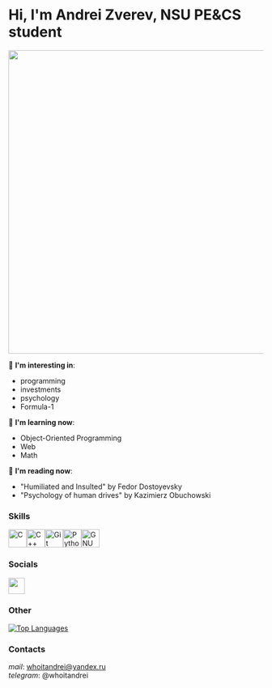 # Hi, I'm Andrei Zverev, NSU PE&CS student

<div id="header" align="center">
  <img src="https://i.giphy.com/media/v1.Y2lkPTc5MGI3NjExY3U4a2tnanJudGJrbWt5bm5rOHBidG8xYWplNHUyemozMndqcmN4ZSZlcD12MV9pbnRlcm5hbF9naWZfYnlfaWQmY3Q9Zw/sUt8uDIusftiE/giphy.gif" width="600"/>
</div>

👀 **I'm interesting in**:
- programming
- investments
- psychology
- Formula-1

🧠 **I'm learning now**:
 - Object-Oriented Programming
 - Web
 - Math

📖 **I'm reading now**:
- "Humiliated and Insulted" by Fedor Dostoyevsky
- "Psychology of human drives" by Kazimierz Obuchowski

### Skills

<p align="left">
<a href="https://docs.microsoft.com/en-us/cpp/?view=msvc-170" target="_blank" rel="noreferrer"><img src="https://raw.githubusercontent.com/danielcranney/readme-generator/main/public/icons/skills/c-colored.svg" width="36" height="36" alt="C" /></a><a href="https://docs.microsoft.com/en-us/cpp/?view=msvc-170" target="_blank" rel="noreferrer"><img src="https://raw.githubusercontent.com/danielcranney/readme-generator/main/public/icons/skills/cplusplus-colored.svg" width="36" height="36" alt="C++" /></a><a href="https://git-scm.com/" target="_blank" rel="noreferrer"><img src="https://raw.githubusercontent.com/danielcranney/readme-generator/main/public/icons/skills/git-colored.svg" width="36" height="36" alt="Git" /></a><a href="https://www.python.org/" target="_blank" rel="noreferrer"><img src="https://raw.githubusercontent.com/danielcranney/readme-generator/main/public/icons/skills/python-colored.svg" width="36" height="36" alt="Python" /></a><a href="https://www.gnu.org/software/bash/" target="_blank" rel="noreferrer"><img src="https://raw.githubusercontent.com/danielcranney/readme-generator/main/public/icons/skills/gnubash.svg" width="36" height="36" alt="GNU Bash" /></a></p>

### Socials<p align="left"> <a href="https://www.github.com/whoitandrei" target="_blank" rel="noreferrer"> <picture> <source media="(prefers-color-scheme: dark)" srcset="https://raw.githubusercontent.com/danielcranney/readme-generator/main/public/icons/socials/github-dark.svg" /> <source media="(prefers-color-scheme: light)" srcset="https://raw.githubusercontent.com/danielcranney/readme-generator/main/public/icons/socials/github.svg" /> <img src="https://raw.githubusercontent.com/danielcranney/readme-generator/main/public/icons/socials/github.svg" width="32" height="32" /> </picture> </a></p>

### Other

<a href="https://github.com/whoitandrei" align="left"><img src="https://github-readme-stats.vercel.app/api/top-langs/?username=whoitandrei&langs_count=10&title_color=0891b2&text_color=ffffff&icon_color=0891b2&bg_color=1c1917&hide_border=true&locale=en&custom_title=Top%20%Languages" alt="Top Languages" /></a>

### Contacts
*mail*: <a href="mailto:whoitandrei@yandex.ru">whoitandrei@yandex.ru</a> \
*telegram*: @whoitandrei
